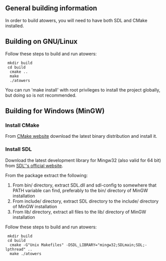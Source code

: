 ## General building information
In order to build atowers, you will need to have both SDL and CMake installed.

## Building on GNU/Linux

Follow these steps to build and run atowers:

```
 mkdir build
 cd build
  cmake ..
  make
  ./atowers
```

You can run 'make install' with root privileges to install the project
globally, but doing so is not recommended.

## Building for Windows (MinGW)

### Install CMake
From [CMake website](http://www.cmake.org/cmake/resources/software.html) download the latest binary distribution and install it.

### Install SDL
Download the latest development library for Mingw32 (also valid for 64 bit) from [SDL''s official website](http://www.libsdl.org).

From the package extract the following:

 1. From bin/ directory, extract SDL.dll and sdl-config to somewhere that PATH variable can find, preferably to the bin/ directory of MinGW installation
 2. From include/ directory, extract SDL directory to the include/ directory of MinGW installation
 3. From lib/ directory, extract all files to the lib/ directory of MinGW installation

Follow these steps to build and run atowers:

```
 mkdir build
 cd build
  cmake -G"Unix Makefiles" -DSDL_LIBRARY="mingw32;SDLmain;SDL;-lpthread" ..
  make ./atowers
```
